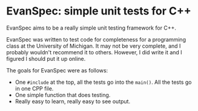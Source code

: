 EvanSpec: simple unit tests for C++
===================================

EvanSpec aims to be a really simple unit testing framework for C++.

EvanSpec was written to test code for completeness for a programming class at the University of Michigan. It may not be very complete, and I probably wouldn't recommend it to others. However, I did write it and I figured I should put it up online.

The goals for EvanSpec were as follows:

* One `#include` at the top, all the tests go into the `main()`. All the tests go in one CPP file.
* One simple function that does testing.
* Really easy to learn, really easy to see output.

